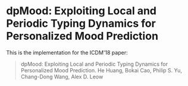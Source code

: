 # dpMood: Exploiting Local and Periodic Typing Dynamics for Personalized Mood Prediction

This is the implementation for the ICDM'18 paper: 

> dpMood: Exploiting Local and Periodic Typing Dynamics for Personalized Mood Prediction. 
> He Huang, Bokai Cao, Philip S. Yu, Chang-Dong Wang, Alex D. Leow

